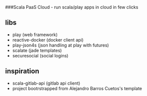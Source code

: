 ###Scala PaaS Cloud - run scala/play apps in cloud in few clicks


## libs
- play (web framework)
- reactive-docker (docker client api)
- play-json4s (json handling at play with futures)
- scalate (jade templates)
- securesocial (social logins)

## inspiration
- scala-gitlab-api (gitlab api client)
- project bootrstrapped from Alejandro Barros Cuetos's template